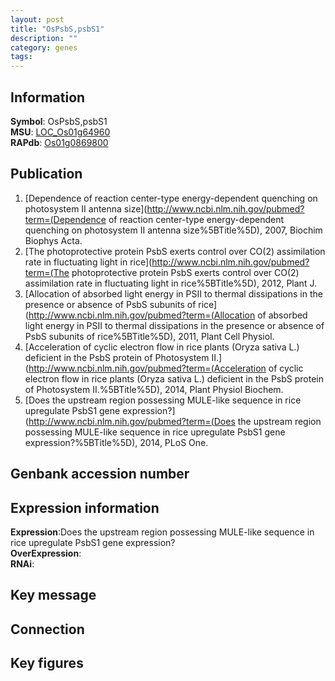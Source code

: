 ```yaml
---
layout: post
title: "OsPsbS,psbS1"
description: ""
category: genes
tags: 
---
```


## Information
__Symbol__: OsPsbS,psbS1  
__MSU__: [LOC_Os01g64960](http://rice.plantbiology.msu.edu/cgi-bin/ORF_infopage.cgi?orf=LOC_Os01g64960)  
__RAPdb__: [Os01g0869800](http://rapdb.dna.affrc.go.jp/viewer/gbrowse_details/irgsp1?name=Os01g0869800)  

## Publication
1. [Dependence of reaction center-type energy-dependent quenching on photosystem II antenna size](http://www.ncbi.nlm.nih.gov/pubmed?term=(Dependence of reaction center-type energy-dependent quenching on photosystem II antenna size%5BTitle%5D), 2007, Biochim Biophys Acta.
2. [The photoprotective protein PsbS exerts control over CO(2) assimilation rate in fluctuating light in rice](http://www.ncbi.nlm.nih.gov/pubmed?term=(The photoprotective protein PsbS exerts control over CO(2) assimilation rate in fluctuating light in rice%5BTitle%5D), 2012, Plant J.
3. [Allocation of absorbed light energy in PSII to thermal dissipations in the presence or absence of PsbS subunits of rice](http://www.ncbi.nlm.nih.gov/pubmed?term=(Allocation of absorbed light energy in PSII to thermal dissipations in the presence or absence of PsbS subunits of rice%5BTitle%5D), 2011, Plant Cell Physiol.
4. [Acceleration of cyclic electron flow in rice plants (Oryza sativa L.) deficient in the PsbS protein of Photosystem II.](http://www.ncbi.nlm.nih.gov/pubmed?term=(Acceleration of cyclic electron flow in rice plants (Oryza sativa L.) deficient in the PsbS protein of Photosystem II.%5BTitle%5D), 2014, Plant Physiol Biochem.
5. [Does the upstream region possessing MULE-like sequence in rice upregulate PsbS1 gene expression?](http://www.ncbi.nlm.nih.gov/pubmed?term=(Does the upstream region possessing MULE-like sequence in rice upregulate PsbS1 gene expression?%5BTitle%5D), 2014, PLoS One.

## Genbank accession number

## Expression information
__Expression__:Does the upstream region possessing MULE-like sequence in rice upregulate PsbS1 gene expression?  
__OverExpression__:  
__RNAi__:  

## Key message

## Connection

## Key figures


